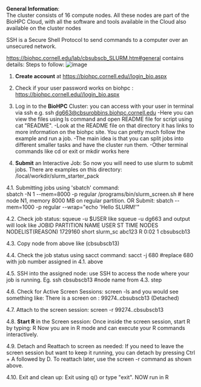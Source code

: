 
**General Information**:  
The cluster consists of 16 compute nodes. All these nodes are part of the BioHPC Cloud, with all the software and tools available in the Cloud also available on the cluster nodes

SSH is a Secure Shell Protocol to send commands to a computer over an unsecured network.


https://biohpc.cornell.edu/lab/cbsubscb_SLURM.htm#general contains details:
Steps to follow:
![image](https://github.com/user-attachments/assets/f423b2d0-a7eb-42a3-876c-20abf4863a6e)


1. **Create account** at https://biohpc.cornell.edu//login_bio.aspx

2. Check if your user password works on biohpc : https://biohpc.cornell.edu//login_bio.aspx 

3. Log in to the **BioHPC** Cluster: you can access with your user in terminal via ssh e.g. ssh dg663@cbsurobbins.biohpc.cornell.edu
   -Here you can view the files using ls command and open README file for script using cat "README".
   -Look at the README file on that directory it has links to more information on the biohpc site. You can pretty much follow the example and run a job. 
-The main idea is that you can split jobs into different smaller tasks and have the cluster run them.
-Other terminal commands like cd or exit or mkdir works here

5. **Submit** an Interactive Job: So now you will need to use slurm to submit jobs. There are examples on this directory: /local/workdir/slurm_starter_pack
   
4.1. Submitting jobs using 'sbatch' command:  
sbatch -N 1 --mem=8000 -p regular /programs/bin/slurm_screen.sh # here node N1, memory 8000 MB on regular partition. 
OR
Submit: sbatch --mem=1000 -p regular --wrap="echo 'Hello SLURM\!'"

4.2. Check job status: squeue -u $USER like squeue -u dg663 and output will look like 
        JOBID PARTITION     NAME     USER ST       TIME  NODES NODELIST(REASON)
      1729160     short slurm_sc    abc123  R       0:02      1 cbsubscb13

4.3. Copy node from above like (cbsubscb13)

4.4. Check the job status using sacct command: sacct -j 680 #replace 680 with job number assigned in 4.1. above

4.5. SSH into the assigned node: use SSH to access the node where your job is running. Eg. ssh cbsubscb13 #node name from 4.3. step

4.6. Check for Active Screen Sessions: screen -ls and you would see something like: 
There is a screen on : 
99274..cbsubscb13 (Detached)

4.7. Attach to the screen session: screen -r 99274..cbsubscb13

4.8. **Start R** in the Screen session: Once inside the screen session, start R by typing: 
        R
Now you are in R mode and can execute your R commands interactively.

4.9. Detach and Reattach to screen as needed: If you need to leave the screen session but want to keep it running, you can detach by pressing Ctrl + A followed by D.
To reattach later, use the screen -r command as shown above.

4.10. Exit and clean up: Exit using q() or type "exit".
NOW run in R







